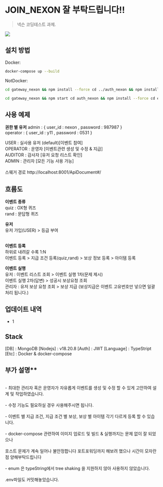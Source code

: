 # JOIN_NEXON 잘 부탁드립니다!!

> 넥슨 코딩테스트 과제.

![](../header.png)

## 설치 방법

Docker:

```sh
docker-compose up --build
```

NotDocker:

```sh
cd gateway_nexon && npm install --force cd ../auth_nexon && npm install --force cd ../event_nexon && npm install --force
```

```sh
cd gateway_nexon && npm start cd auth_nexon && npm install --force cd event_nexon && npm install --force
```

## 사용 예제

**권한 별 유저**
admin : { user_id : nexon , password : 987987 }<br/>
operator : { user_id : y11 , password : 0531 }<br/>

USER : 실사용 유저 (default)[이벤트 참여] <br/>
OPERATOR : 운영자 [이벤트관련 생성 및 수정 & 지급] <br/>
AUDITOR : 감사자 [유저 요청 리스트 확인] <br/>
ADMIN : 관리자 [모든 기능 사용 가능]<br/>
<br/>
스웨거 경로 http://localhost:8001/ApiDocument#/

## 흐름도

**이벤트 종류**<br/>
quiz : OX형 퀴즈 <br/>
rand : 문답형 퀴즈<br/>

**유저**<br/>
유저 가입(USER) > 등급 부여 <br/> <br/>

**이벤트 등록**<br/>
하위로 내려갈 수록 1:N<br/>
이벤트 등록 > 지급 조건 등록(quiz,rand) > 보상 정보 등록 > 아이템 등록

**이벤트 실행**<br/>
유저 : 이벤트 리스트 조회 > 이벤트 실행 1차(문제 제시) <br/> 이벤트 실행 2차(답변) > 성공시 보상요청 조회<br/>
관리자 : 유저 보상 요청 조회 > 보상 지급 (보상지급은 이벤트 고유번호만 넣으면 일괄처리 됩니다.)

## 업데이트 내역

-   1

## Stack

[DB] : MongoDB
[Nodejs] : v18.20.8
[Auth] : JWT
[Language] : TypeStript
[Etc] : Docker & docker-compose

## 부가 설명\*\*

<br/> 
- 최대한 관리자 혹은 운영자가 자유롭게 이벤트를 생성 및 수정 할 수 있게 고안하여 설계 및 작업하였습니다.<br/><br/>
- 수정 기능도 필요하실 경우 사용해주시면 됩니다.<br/><br/>
- 이벤트 별 지급 조건, 지급 조건 별 보상, 보상 별 아이템 각기 다르게 등록 할 수 있습니다.<br/><br/>
- docker-compose 관련하여 이미지 업로드 및 빌드 & 실행까지는 문제 없이 잘 되었으나<br/><br/>
  호스트 문제가 계속 일어나 불안정합니다 포트포워딩까지 해보려 했으나 시간이 모자란 점 양해부탁드립니다<br/><br/>
- enum 은 typeString에서 tree shaking 을 지원하지 않아 사용하지 않았습니다.<br/><br/>
.env파일도 커밋해놓았습니다.<br/>
